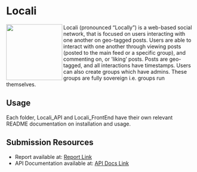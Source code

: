 


# Locali

<img align="left" src="https://imgur.com/borCmZi.png" width="150">
Locali (pronounced “Locally”) is a web-based social network, that is focused
on users interacting with one another on geo-tagged posts. Users are able to
interact with one another through viewing posts (posted to the main feed or a
specific group), and commenting on, or ’liking’ posts. Posts are geo-tagged,
and all interactions have timestamps. Users can also create groups which
have admins. These groups are fully sovereign i.e. groups run themselves.


<br /> 

## Usage

Each folder, Locali_API and Locali_FrontEnd have their own relevant README documentation on installation and usage.


## Submission Resources

- Report available at: [Report Link](https://drive.google.com/file/d/1TSxrlpeCwZ3xbb6_X2oiospn02GJAJrw/view?usp=sharing)
- API Documentation available at: [API Docs Link](https://documenter.getpostman.com/view/11511653/SztEYSBa?version=latest)



